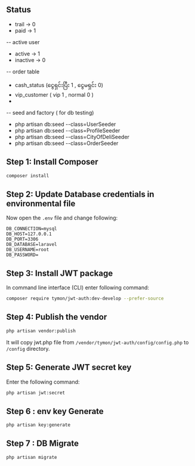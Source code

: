 ## Status
- trail -> 0 
- paid -> 1

-- active user 
- active -> 1
- inactive -> 0

-- order table 
- cash_status (ငွေရှင်းပြီး 1 , ငွေမရှင်း 0)
- vip_customer ( vip 1 , normal 0 )
- 


-- seed and factory ( for db testing)
- php artisan db:seed --class=UserSeeder 
- php artisan db:seed --class=ProfileSeeder 
- php artisan db:seed --class=CityOfDeliSeeder 
- php artisan db:seed --class=OrderSeeder  


## Step 1: Install Composer

```bash
composer install
```

## Step 2: Update Database credentials in environmental file

Now open the `.env` file and change following:

```env
DB_CONNECTION=mysql
DB_HOST=127.0.0.1
DB_PORT=3306
DB_DATABASE=laravel
DB_USERNAME=root
DB_PASSWORD=
```

## Step 3: Install JWT package

In command line interface (CLI) enter following command:

```bash
composer require tymon/jwt-auth:dev-develop --prefer-source
```

## Step 4: Publish the vendor

```bash
php artisan vendor:publish
```

It will copy jwt.php file from `/vendor/tymon/jwt-auth/config/config.php` to `/config` directory.

## Step 5: Generate JWT secret key

Enter the following command:

```bash
php artisan jwt:secret
```

## Step 6 : env key Generate

```bash
php artisan key:generate
```

## Step 7 : DB Migrate

```bash
php artisan migrate
```
